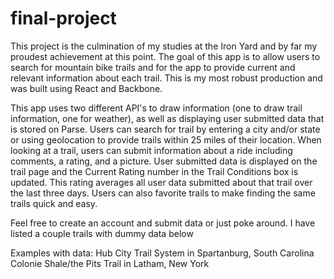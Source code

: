 # final-project

This project is the culmination of my studies at the Iron Yard and by far my proudest achievement at this point. The goal of this app is to allow users to search for mountain bike trails and for the app to provide current and relevant information about each trail. This is my most robust production and was built using React and Backbone.


This app uses two different API's to draw information (one to draw trail information, one for weather), as well as displaying user submitted data that is stored on Parse. Users can search for trail by entering a city and/or state or using geolocation to provide trails within 25 miles of their location. When looking at a trail, users can submit information about a ride including comments, a rating, and a picture. User submitted data is displayed on the trail page and the Current Rating number in the Trail Conditions box is updated. This rating averages all user data submitted about that trail over the last three days. Users can also favorite trails to make finding the same trails quick and easy.


Feel free to create an account and submit data or just poke around. I have listed a couple trails with dummy data below


Examples with data:
Hub City Trail System in Spartanburg, South Carolina
Colonie Shale/the Pits Trail in Latham, New York
